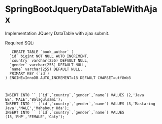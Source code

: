 # SpringBootJqueryDataTableWithAjax
Implementation JQuery DataTable with ajax submit.



Required SQL:

       CREATE TABLE `book_author` (
	  `id` bigint NOT NULL AUTO_INCREMENT,
	  `country` varchar(255) DEFAULT NULL,
	  `gender` varchar(255) DEFAULT NULL,
	  `name` varchar(255) DEFAULT NULL,
	  PRIMARY KEY (`id`)
	) ENGINE=InnoDB AUTO_INCREMENT=18 DEFAULT CHARSET=utf8mb3



	INSERT INTO `` (`id`,`country`,`gender`,`name`) VALUES (2,'Java EE','MALE','Balagulsami');
	INSERT INTO `` (`id`,`country`,`gender`,`name`) VALUES (3,'Mastaring Java','MALE','Mahabour Uda');
	INSERT INTO `` (`id`,`country`,`gender`,`name`) VALUES (15,'PHP','FEMALE','Caty');
